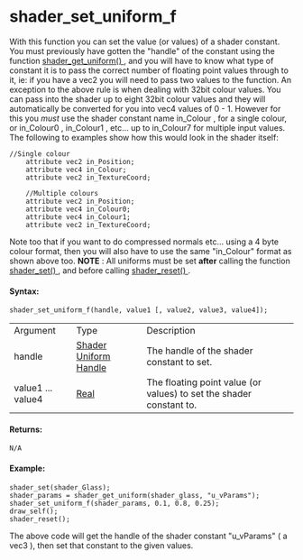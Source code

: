 # shader_set_uniform_f

With this function you can set the value (or values) of a shader
constant. You must previously have gotten the "handle" of the constant
using the function [ shader_get_uniform() ](shader_get_uniform) ,
and you will have to know what type of constant it is to pass the
correct number of floating point values through to it, ie: if you have a
vec2 you will need to pass two values to the function. An exception to
the above rule is when dealing with 32bit colour values. You can pass
into the shader up to eight 32bit colour values and they will
automatically be converted for you into vec4 values of 0 - 1. However
for this you *must* use the shader constant name in_Colour , for a
single colour, or in_Colour0 , in_Colour1 , etc... up to in_Colour7 for
multiple input values. The following to examples show how this would
look in the shader itself:

``` gml
//Single colour
    attribute vec2 in_Position;
    attribute vec4 in_Colour;
    attribute vec2 in_TextureCoord;

    //Multiple colours
    attribute vec2 in_Position;
    attribute vec4 in_Colour0;
    attribute vec4 in_Colour1;
    attribute vec2 in_TextureCoord;
```

Note too that if you want to do compressed normals etc... using a 4 byte
colour format, then you will also have to use the same "in_Colour"
format as shown above too. **NOTE** : All uniforms must be set **after**
calling the function [ shader_set() ](shader_set) , and before
calling [ shader_reset() ](shader_reset) .

#### Syntax:

``` gml
shader_set_uniform_f(handle, value1 [, value2, value3, value4]);
```

|                   |                                                                                                                            |                                                                     |
|-------------------|----------------------------------------------------------------------------------------------------------------------------|---------------------------------------------------------------------|
| Argument          | Type                                                                                                                       | Description                                                         |
| handle            |  [Shader Uniform Handle](../../../../../GameMaker_Language/GML_Reference/Asset_Management/Shaders/shader_get_uniform)  | The handle of the shader constant to set.                           |
| value1 ... value4 |  [Real](../../../../../GameMaker_Language/GML_Overview/Data_Types)                                                     | The floating point value (or values) to set the shader constant to. |

#### Returns:

``` gml
N/A
```

#### Example:

``` gml
shader_set(shader_Glass);
shader_params = shader_get_uniform(shader_glass, "u_vParams");
shader_set_uniform_f(shader_params, 0.1, 0.8, 0.25);
draw_self();
shader_reset();
```

The above code will get the handle of the shader constant "u_vParams" (
a vec3 ), then set that constant to the given values.
